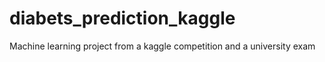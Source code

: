 # diabets_prediction_kaggle
 Machine learning project from a kaggle competition and a university exam
